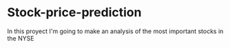 # Stock-price-prediction
In this proyect I'm going to make an analysis of the most important stocks in the NYSE 
